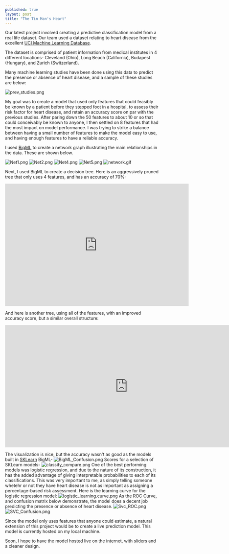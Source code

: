 ```yaml
---
published: true
layout: post
title: "The Tin Man's Heart"
---
```







Our latest project involved creating a predictive classification model from a real life dataset.  Our team used a dataset relating to heart disease from the excellent [UCI Machine Learning Database](https://archive.ics.uci.edu/ml/datasets/Heart+Disease).  

The dataset is comprised of patient information from medical institutes in 4 different locations- Cleveland (Ohio), Long Beach (California), Budapest (Hungary), and Zurich (Switzerland).  

Many machine learning studies have been done using this data to predict the presence or absence of heart disease, and a sample of these studies are below:


![prev_studies.png](https://raw.githubusercontent.com/shermanash/shermanash.github.io/master/images/prev_studies.png)

My goal was to create a model that used only features that could feasibly be known by a patient before they stepped foot in a hospital, to assess their risk factor for heart disease, and retain an accuracy score on par with the previous studies. After paring down the 50 features to about 10 or so that could conceivably be known to anyone, I then settled on 8 features that had the most impact on model performance.  I was trying to strike a balance between having a small number of features to make the model easy to use, and having enough features to have a reliable accuracy.

I used [BigML](https://bigml.com/) to create a network graph illustrating the main relationships in the data.  These are shown below.

![Net1.png](https://raw.githubusercontent.com/shermanash/shermanash.github.io/master/images/Net1.png)
![Net2.png](https://raw.githubusercontent.com/shermanash/shermanash.github.io/master/images/Net2.png)
![Net4.png](https://raw.githubusercontent.com/shermanash/shermanash.github.io/master/images/Net4.png)
![Net5.png](https://raw.githubusercontent.com/shermanash/shermanash.github.io/master/images/Net5.png)
![network.gif](https://raw.githubusercontent.com/shermanash/shermanash.github.io/master/images/network.gif)

Next, I used BigML to create a decision tree.  Here is an aggressively pruned tree that only uses 4 features, and has an accuracy of 70%:
<iframe src="https://bigml.com/embedded/model/pJsPoBVcF2jbTsvtGZLg1mQE6Wj" frameborder="0" allowtransparency="true" allowfullscreen="allowfullscreen" width="600" height="400"></iframe>


And here is another tree, using all of the features, with an improved accuracy score, but a similar overall structure:
<iframe src="https://bigml.com/embedded/model/c3PhwxuqgNIPkx6pzxlwl7Wg05e" frameborder="0" allowtransparency="true" allowfullscreen="allowfullscreen" width="800" height="400"></iframe>

The visualization is nice, but the accuracy wasn't as good as the models built in [SKLearn](http://scikit-learn.org/stable/)
BigML-
![BigML_Confusion.png](https://raw.githubusercontent.com/shermanash/shermanash.github.io/master/images/BigML_Confusion.png)
Scores for a selection of SKLearn models-
![classify_compare.png](https://raw.githubusercontent.com/shermanash/shermanash.github.io/master/images/classify_compare.png)
One of the best performing models was logistic regression, and due to the nature of its construction, it has the added advantage of giving interpretable probabilities to each of its classifications.  This was very important to me, as simply telling someone whetehr or not they have heart disease is not as important as assigning a percentage-based risk assessment.  Here is the learning curve for the logistic regression model:
![logistic_learning.curve.png](https://raw.githubusercontent.com/shermanash/shermanash.github.io/master/images/logistic_learning.curve.png)
As the ROC Curve, and confusion matrix below demonstrate, the model does a decent job predicting the presence or absence of heart disease.
![Svc_ROC.png](https://raw.githubusercontent.com/shermanash/shermanash.github.io/master/images/Svc_ROC.png)
![SVC_Confusion.png](https://raw.githubusercontent.com/shermanash/shermanash.github.io/master/images/SVC_Confusion.png)

Since the model only uses features that anyone could estimate, a natural extension of this project would be to create a live prediction model.  This model is currently hosted on my local machine.

Soon, I hope to have the model hosted live on the internet, with sliders and a cleaner design.
